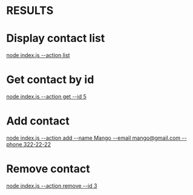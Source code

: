 # RESULTS

# Display contact list

[node index.js --action list](https://ibb.co/Mk8VKxz)

# Get contact by id

[node index.js --action get --id 5](https://ibb.co/vY7QR16)

# Add contact

[node index.js --action add --name Mango --email mango@gmail.com --phone 322-22-22](https://ibb.co/47qnXf4)

# Remove contact

[node index.js --action remove --id 3](https://ibb.co/0JyhtXg)